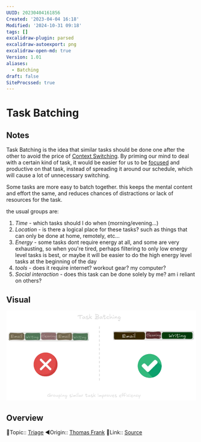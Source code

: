 ```yaml
---
UUID: 20230404161856
Created: '2023-04-04 16:18'
Modified: '2024-10-31 09:18'
tags: []
excalidraw-plugin: parsed
excalidraw-autoexport: png
excalidraw-open-md: true
Version: 1.01
aliases:
  - Batching
draft: false
SiteProcssed: true
---
```


# Task Batching

## Notes

Task Batching is the idea that similar tasks should be done one after the other to avoid the price of [Context Switching](/notes/task-switching.md). By priming our mind to deal with a certain kind of task, it would be easier for us to be [focused](/notes/focus.md) and productive on that task, instead of spreading it around our schedule, which will cause a lot of unnecessary switching.

Some tasks are more easy to batch together. this keeps the mental content and effort the same, and reduces chances of distractions or lack of resources for the task.

the usual groups are:
1. *Time* - which tasks should I do when (morning/evening...)
2. *Location* - is there a logical place for these tasks? such as things that can only be done at home, remotely, etc...
3. *Energy* - some tasks dont require energy at all, and some are very exhausting, so when you're tired, perhaps filtering to only low energy level tasks is best, or maybe it will be easier to do the high energy level tasks at the beginning of the day
4. *tools* - does it require internet? workout gear? my computer?
5. *Social interaction* - does this task can be done solely by me? am i reliant on others?

## Visual

![Task Batching.webp](/notes/task-batching.webp)

## Overview
🔼Topic:: [Triage](/notes/triage.md)
◀Origin:: [Thomas Frank](/notes/thomas-frank.md)
🔗Link:: [Source](https://www.youtube.com/watch?v=c92hhEFCcGw)



